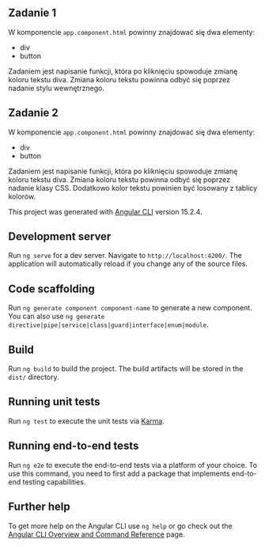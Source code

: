 ## Zadanie 1

W komponencie `app.component.html` powinny znajdować się dwa elementy:

* div
* button

Zadaniem jest napisanie funkcji, która po kliknięciu spowoduje zmianę koloru tekstu diva. Zmiana koloru tekstu powinna odbyć się poprzez nadanie stylu wewnętrznego.

## Zadanie 2

W komponencie `app.component.html` powinny znajdować się dwa elementy:

* div
* button

Zadaniem jest napisanie funkcji, która po kliknięciu spowoduje zmianę koloru tekstu diva. Zmiana koloru tekstu powinna odbyć się poprzez nadanie klasy CSS.
Dodatkowo kolor tekstu powinien być losowany z tablicy kolorów.


This project was generated with [Angular CLI](https://github.com/angular/angular-cli) version 15.2.4.

## Development server

Run `ng serve` for a dev server. Navigate to `http://localhost:4200/`. The application will automatically reload if you change any of the source files.

## Code scaffolding

Run `ng generate component component-name` to generate a new component. You can also use `ng generate directive|pipe|service|class|guard|interface|enum|module`.

## Build

Run `ng build` to build the project. The build artifacts will be stored in the `dist/` directory.

## Running unit tests

Run `ng test` to execute the unit tests via [Karma](https://karma-runner.github.io).

## Running end-to-end tests

Run `ng e2e` to execute the end-to-end tests via a platform of your choice. To use this command, you need to first add a package that implements end-to-end testing capabilities.

## Further help

To get more help on the Angular CLI use `ng help` or go check out the [Angular CLI Overview and Command Reference](https://angular.io/cli) page.
